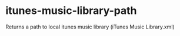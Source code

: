# itunes-music-library-path
Returns a path to local itunes music library (iTunes Music Library.xml)
